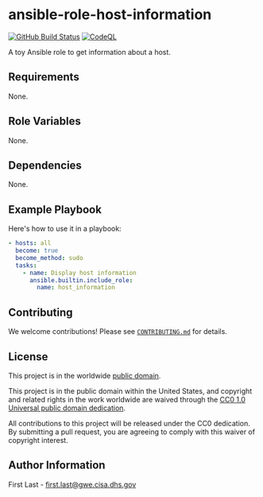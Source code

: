# ansible-role-host-information #

[![GitHub Build Status](https://github.com/mcdonnnj/ansible-role-host-information/workflows/build/badge.svg)](https://github.com/mcdonnnj/ansible-role-host-information/actions)
[![CodeQL](https://github.com/mcdonnnj/ansible-role-host-information/workflows/CodeQL/badge.svg)](https://github.com/mcdonnnj/ansible-role-host-information/actions/workflows/codeql-analysis.yml)

A toy Ansible role to get information about a host.

## Requirements ##

None.

## Role Variables ##

None.

<!--
| Variable | Description | Default | Required |
|----------|-------------|---------|----------|
| optional_variable | Describe its purpose. | `default_value` | No |
| required_variable | Describe its purpose. | n/a | Yes |
-->

## Dependencies ##

None.

## Example Playbook ##

Here's how to use it in a playbook:

```yaml
- hosts: all
  become: true
  become_method: sudo
  tasks:
    - name: Display host information
      ansible.builtin.include_role:
        name: host_information
```

## Contributing ##

We welcome contributions!  Please see [`CONTRIBUTING.md`](CONTRIBUTING.md) for
details.

## License ##

This project is in the worldwide [public domain](LICENSE).

This project is in the public domain within the United States, and
copyright and related rights in the work worldwide are waived through
the [CC0 1.0 Universal public domain
dedication](https://creativecommons.org/publicdomain/zero/1.0/).

All contributions to this project will be released under the CC0
dedication. By submitting a pull request, you are agreeing to comply
with this waiver of copyright interest.

## Author Information ##

First Last - <first.last@gwe.cisa.dhs.gov>

